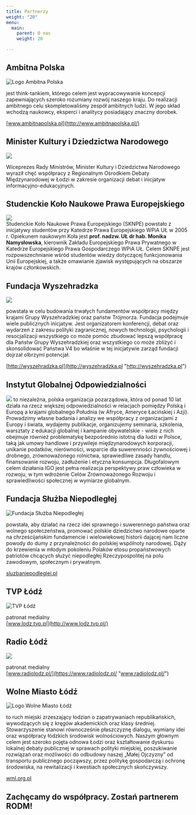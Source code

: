 ```yaml
---
title: Partnerzy
weight: "20"
menu:
  main:
    parent: O nas
    weight: 20

---
```

## Ambitna Polska

![Logo Ambitna Polska](https://res.cloudinary.com/inspro/image/upload/c_limit,w_800/v1552864975/rodm/ambitna-polska.png)

jest think-tankiem, którego celem jest wypracowywanie koncepcji zapewniających szeroko rozumiany rozwój naszego kraju. Do realizacji ambitnego celu skompletowaliśmy zespół ambitnych ludzi. W jego skład wchodzą naukowcy, eksperci i analitycy posiadający znaczny dorobek.

[www.ambitnapolska.pl](http://www.ambitnapolska.pl/)

## Minister Kultury i Dziedzictwa Narodowego

![](https://res.cloudinary.com/inspro/image/upload/c_limit,w_800/v1555507882/rodm/20170313_mkidn_logo2.jpg)

Wiceprezes Rady Ministrów, Minister Kultury i Dziedzictwa Narodowego wyraził chęć współpracy z Regionalnym Ośrodkiem Debaty Międzynarodowej w Łodzi w zakresie organizacji debat i inicjatyw informacyjno-edukacyjnych.

## Studenckie Koło Naukowe Prawa Europejskiego

![](https://res.cloudinary.com/inspro/image/upload/c_limit,w_800/v1558091222/rodm/logo%20ko%C5%82a.png)  
Studenckie Koło Naukowe Prawa Europejskiego (SKNPE) powstało z inicjatywy studentów przy Katedrze Prawa Europejskiego WPiA UŁ w 2005 r. Opiekunem naukowym Koła jest **prof. nadzw. UŁ dr hab. Monika Namysłowska**, kierownik Zakładu Europejskiego Prawa Prywatnego w Katedrze Europejskiego Prawa Gospodarczego WPiA UŁ. Celem SKNPE jest rozpowszechnianie wśród studentów wiedzy dotyczącej funkcjonowania Unii Europejskiej, a także omawianie zjawisk występujących na obszarze krajów członkowskich. 

## Fundacja Wyszehradzka

![](https://res.cloudinary.com/inspro/image/upload/c_limit,w_800/v1554726383/rodm/wyszehradzka.jpg)

powstała w celu budowania trwałych fundamentów współpracy między krajami Grupy Wyszehradzkiej oraz państw Trójmorza. Fundacja podejmuje wiele publicznych inicjatyw. Jest organizatorem konferencji, debat oraz wydarzeń z zakresu polityki zagranicznej, nowych technologii, psychologii i resocjalizacji wszystkiego co może pomóc zbudować lepszą współpracę dla Państw Grupy Wyszehradzkiej oraz wszystkiego co może zbliżyć i skonsolidować Państwa V4 bo właśnie w tej inicjatywie zarząd fundacji dojrzał olbrzymi potencjał.

[http://wyszehradzka.pl](http://wyszehradzka.pl "http://wyszehradzka.pl")

## Instytut Globalnej Odpowiedzialności

![](https://res.cloudinary.com/inspro/image/upload/c_limit,w_800/v1557222713/rodm/IGO_logo%20podstawowe_1200px.jpg) to niezależna, polska organizacja pozarządowa, która od ponad 10 lat działa na rzecz większej odpowiedzialności w relacjach pomiędzy Polską i Europą a krajami globalnego Południa (w Afryce, Ameryce Łacińskiej i Azji). Prowadzimy własne badania i analizy we współpracy z organizacjami z Europy i świata, wydajemy publikacje, organizujemy seminaria, szkolenia, warsztaty z edukacji globalnej i kampanie obywatelskie - wiele z nich obejmuje również problematykę bezpośrednio istotną dla ludzi w Polsce, taką jak umowy handlowe i przywileje międzynarodowych korporacji, unikanie podatków, nierówności, wsparcie dla suwerenności żywnościowej i drobnego, zrównoważonego rolnictwa, sprawiedliwe zasady handlu, finansowanie rozwoju, zadłużenie i etyczna konsumpcja. Długofalowym celem działania IGO jest pełna realizacja perspektywy praw człowieka w rozwoju, w tym wdrożenie Celów Zrównoważonego Rozwoju i sprawiedliwości społecznej w wymiarze globalnym.

## Fundacja Służba Niepodległej

![Fundacja Służba Niepodległej](https://res.cloudinary.com/inspro/image/upload/c_limit,w_800/v1552864975/rodm/fundacja-sluzba-niepodleglej.png)

powstała, aby działać na rzecz idei sprawnego i suwerennego państwa oraz wolnego społeczeństwa, promować polskie dziedzictwo narodowe oparte na chrześcijańskim fundamencie i wielowiekowej historii dającej nam liczne powody do dumy z przynależności do polskiej wspólnoty narodowej. Dąży do krzewienia w młodym pokoleniu Polaków etosu propaństwowych patriotów chcących służyć niepodległej Rzeczypospolitej na polu zawodowym, społecznym i prywatnym.

[sluzbaniepodleglej.pl](http://sluzbaniepodleglej.pl/)

## TVP Łódź

![TVP Łódź](https://res.cloudinary.com/inspro/image/upload/c_limit,w_800/v1553173070/rodm/tvp-lodz.png)

patronat medialny  
[www.lodz.tvp.pl](http://www.lodz.tvp.pl/)

## Radio Łódź

![](https://res.cloudinary.com/inspro/image/upload/c_limit,w_800/v1555595459/rodm/logo_radio_lodz.jpg)

patronat medialny  
[www.radiolodz.pl/](https://www.radiolodz.pl/ "www.radiolodz.pl/")

## Wolne Miasto Łódź

![Logo Wolne Miasto Łódź](https://res.cloudinary.com/inspro/image/upload/c_limit,w_800/v1552864975/rodm/wolne-miasto-lodz.png)

to ruch miejski zrzeszający łodzian o zapatrywaniach republikańskich, wywodzących się z kręgów akademickich oraz klasy średniej. Stowarzyszenie stanowi równocześnie płaszczyznę dialogu, wymiany idei oraz współpracy łódzkich środowisk wolnościowych. Naszym głównym celem jest szeroko pojęta odnowa Łodzi oraz kształtowanie dyskursu lokalnej debaty publicznej w sprawach polityki miejskiej, poszukiwanie rozwiązań oraz możliwości do odbudowy naszej „Małej Ojczyzny” od transportu publicznego począwszy, przez politykę gospodarczą i ochronę środowiska, na rewitalizacji i kwestiach społecznych skończywszy.

[wml.org.pl](http://wml.org.pl/)

## Zachęcamy do współpracy. Zostań partnerem RODM!